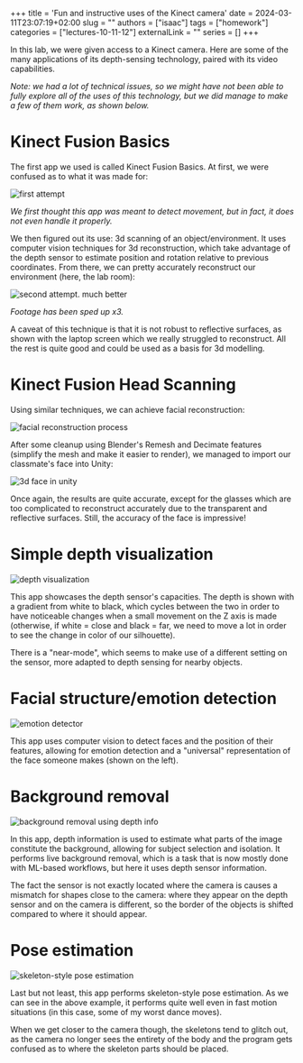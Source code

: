 +++
title = 'Fun and instructive uses of the Kinect camera'
date = 2024-03-11T23:07:19+02:00
slug = ""
authors = ["isaac"]
tags = ["homework"]
categories = ["lectures-10-11-12"]
externalLink = ""
series = []
+++

In this lab, we were given access to a Kinect camera. Here are some of the many applications of its depth-sensing technology, paired with its video capabilities.

_Note: we had a lot of technical issues, so we might have not been able to fully explore all of the uses of this technology, but we did manage to make a few of them work, as shown below._

# Kinect Fusion Basics

The first app we used is called Kinect Fusion Basics. At first, we were confused as to what it was made for:

![first attempt](images/fusion-beginnings.gif)

_We first thought this app was meant to detect movement, but in fact, it does not even handle it properly._

We then figured out its use: 3d scanning of an object/environment. It uses computer vision techniques for 3d reconstruction, which take advantage of the depth sensor to estimate position and rotation relative to previous coordinates. From there, we can pretty accurately reconstruct our environment (here, the lab room):

![second attempt. much better](images/fusion.gif)

_Footage has been sped up x3._

A caveat of this technique is that it is not robust to reflective surfaces, as shown with the laptop screen which we really struggled to reconstruct. All the rest is quite good and could be used as a basis for 3d modelling.

# Kinect Fusion Head Scanning

Using similar techniques, we can achieve facial reconstruction:

![facial reconstruction process](images/head.png)

After some cleanup using Blender's Remesh and Decimate features (simplify the mesh and make it easier to render), we managed to import our classmate's face into Unity:

![3d face in unity](images/unity.png)

Once again, the results are quite accurate, except for the glasses which are too complicated to reconstruct accurately due to the transparent and reflective surfaces. Still, the accuracy of the face is impressive!

# Simple depth visualization

![depth visualization](images/depth.png)

This app showcases the depth sensor's capacities. The depth is shown with a gradient from white to black, which cycles between the two in order to have noticeable changes when a small movement on the Z axis is made (otherwise, if white = close and black = far, we need to move a lot in order to see the change in color of our silhouette).

There is a "near-mode", which seems to make use of a different setting on the sensor, more adapted to depth sensing for nearby objects. 

# Facial structure/emotion detection

![emotion detector](images/facial-struct.png)

This app uses computer vision to detect faces and the position of their features, allowing for emotion detection and a "universal" representation of the face someone makes (shown on the left).

# Background removal

![background removal using depth info](images/bkgr.png)

In this app, depth information is used to estimate what parts of the image constitute the background, allowing for subject selection and isolation. It performs live background removal, which is a task that is now mostly done with ML-based workflows, but here it uses depth sensor information.

The fact the sensor is not exactly located where the camera is causes a mismatch for shapes close to the camera: where they appear on the depth sensor and on the camera is different, so the border of the objects is shifted compared to where it should appear. 

# Pose estimation

![skeleton-style pose estimation](images/dance.gif)

Last but not least, this app performs skeleton-style pose estimation. As we can see in the above example, it performs quite well even in fast motion situations (in this case, some of my worst dance moves). 

When we get closer to the camera though, the skeletons tend to glitch out, as the camera no longer sees the entirety of the body and the program gets confused as to where the skeleton parts should be placed. 